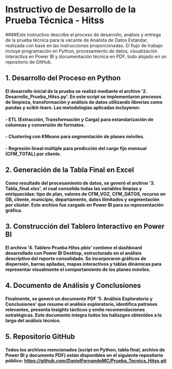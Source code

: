 # Instructivo de Desarrollo de la Prueba Técnica - Hitss
####Este instructivo describe el proceso de desarrollo, análisis y entrega de la prueba técnica para la vacante de Analista de Datos Estándar, realizada con base en las instrucciones proporcionadas. El flujo de trabajo incluye programación en Python, procesamiento de datos, visualización interactiva en Power BI y documentación técnica en PDF, todo alojado en un repositorio de GitHub.

## 1. Desarrollo del Proceso en Python
#### El desarrollo inicial de la prueba se realizó mediante el archivo '2. Desarrollo_Prueba_Hitss.py'. En este script se implementaron procesos de limpieza, transformación y análisis de datos utilizando librerías como pandas y scikit-learn. Las metodologías aplicadas incluyeron:
#### - ETL (Extracción, Transformación y Carga) para estandarización de columnas y conversión de formatos. 
#### - Clustering con KMeans para segmentación de planes móviles. 
#### - Regresión lineal múltiple para predicción del cargo fijo mensual (CFM_TOTAL) por cliente.

## 2. Generación de la Tabla Final en Excel
#### Como resultado del procesamiento de datos, se generó el archivo '3. Tabla_final.xlsx', el cual consolida todas las variables limpias y enriquecidas: tipo de plan, valores de CFM_VOZ, CFM_DATOS, recurso en GB, cliente, municipio, departamento, datos ilimitados y segmentación por clúster. Este archivo fue cargado en Power BI para su representación gráfica.

## 3. Construcción del Tablero Interactivo en Power BI
#### El archivo '4. Tablero Prueba Hitss.pbix' contiene el dashboard desarrollado con Power BI Desktop, estructurado en el análisis descriptivo del reporte consolidado. Se incorporaron gráficos de dispersión, barras apiladas, mapas interactivos y tablas dinámicas para representar visualmente el comportamiento de los planes móviles.

## 4. Documento de Análisis y Conclusiones
#### Finalmente, se generó un documento PDF ’5. Análisis Exploratorio y Conclusiones’ que resume el análisis exploratorio, identifica patrones relevantes, presenta insights tácticos y emite recomendaciones estratégicas. Este documento integra todos los hallazgos obtenidos a lo largo del análisis técnico.

## 5. Repositorio GitHub
#### Todos los archivos mencionados (script en Python, tabla final, archivo de Power BI y documento PDF) están disponibles en el siguiente repositorio público: https://github.com/DanielFernandoMC/Prueba_Tecnica_Hitss.git
